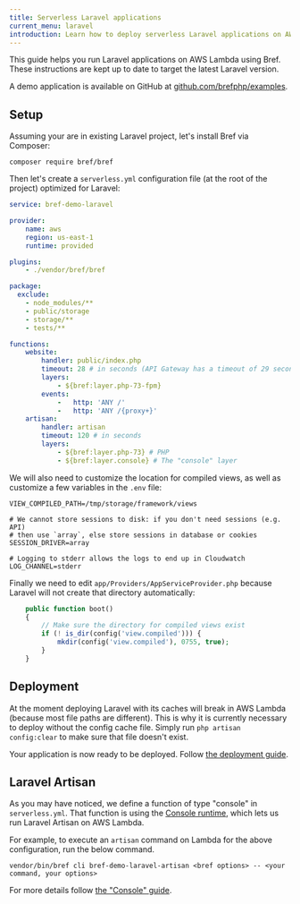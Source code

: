 ```yaml
---
title: Serverless Laravel applications
current_menu: laravel
introduction: Learn how to deploy serverless Laravel applications on AWS Lambda using Bref.
---
```


This guide helps you run Laravel applications on AWS Lambda using Bref. These instructions are kept up to date to target the latest Laravel version.

A demo application is available on GitHub at [github.com/brefphp/examples](https://github.com/brefphp/examples).

## Setup

Assuming your are in existing Laravel project, let's install Bref via Composer:

```
composer require bref/bref
```

Then let's create a `serverless.yml` configuration file (at the root of the project) optimized for Laravel:

```yaml
service: bref-demo-laravel

provider:
    name: aws
    region: us-east-1
    runtime: provided

plugins:
    - ./vendor/bref/bref

package:
  exclude:
    - node_modules/**
    - public/storage
    - storage/**
    - tests/**

functions:
    website:
        handler: public/index.php
        timeout: 28 # in seconds (API Gateway has a timeout of 29 seconds)
        layers:
            - ${bref:layer.php-73-fpm}
        events:
            -   http: 'ANY /'
            -   http: 'ANY /{proxy+}'
    artisan:
        handler: artisan
        timeout: 120 # in seconds
        layers:
            - ${bref:layer.php-73} # PHP
            - ${bref:layer.console} # The "console" layer
```

We will also need to customize the location for compiled views, as well as customize a few variables in the `.env` file:

```dotenv
VIEW_COMPILED_PATH=/tmp/storage/framework/views

# We cannot store sessions to disk: if you don't need sessions (e.g. API)
# then use `array`, else store sessions in database or cookies
SESSION_DRIVER=array

# Logging to stderr allows the logs to end up in Cloudwatch
LOG_CHANNEL=stderr
```

Finally we need to edit `app/Providers/AppServiceProvider.php` because Laravel will not create that directory automatically:

```php
    public function boot()
    {
        // Make sure the directory for compiled views exist
        if (! is_dir(config('view.compiled'))) {
            mkdir(config('view.compiled'), 0755, true);
        }
    }
```

## Deployment

At the moment deploying Laravel with its caches will break in AWS Lambda (because most file paths are different). This is why it is currently necessary to deploy without the config cache file. Simply run `php artisan config:clear` to make sure that file doesn't exist.

Your application is now ready to be deployed. Follow [the deployment guide](/docs/deploy.md).

## Laravel Artisan

As you may have noticed, we define a function of type "console" in `serverless.yml`. That function is using the [Console runtime](/docs/runtimes/console.md), which lets us run Laravel Artisan on AWS Lambda.

For example, to execute an `artisan` command on Lambda for the above configuration, run the below command.

```
vendor/bin/bref cli bref-demo-laravel-artisan <bref options> -- <your command, your options>
```

For more details follow [the "Console" guide](/docs/runtimes/console.md).

